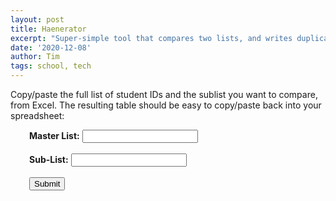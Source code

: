 ```yaml
---
layout: post
title: Haenerator
excerpt: "Super-simple tool that compares two lists, and writes duplicates to a table. I'm told this is useful for our building attendance process."
date: '2020-12-08'
author: Tim
tags: school, tech
---
```


Copy/paste the full list of student IDs and the sublist you want to compare, from Excel. The resulting table should be easy to copy/paste back into your spreadsheet:

<div style="margin-left: 30px">
<b>Master List:</b> <input id="masterList" type="text" accept-charset="UTF-8" />
<br><br>
<b>Sub-List:</b> <input id="subList" type="text" accept-charset="UTF-8" />
<br><br>
<button type="button" onclick="run()">Submit</button>
	
<p id="output"></p>
	
<script> 
	function run() 
	{				
		//full, master list of student IDs:
		var masterList = document.getElementById("masterList").value.split(" ");
		
		//some subset of masterList:
		var subList = document.getElementById("subList").value.split(" ");		
		
		var output = formatLists(masterList, subList);			
						
		document.getElementById("output").innerHTML = output;
	}
			
	function formatLists(masterList, subList) 
	{
		var str = "<table><tr><th>Master</th><th>Duplicate?</th></tr>";
		for(var n=0; n < masterList.length; n++) {
			str += "<tr><td>" + masterList[n] + "</td>";
					
			if(subList.includes(masterList[n])) {
				str += "<td>" + masterList[n] + "</td></tr>";
			} else {
				str += "<td></td></tr>";
			}
		}
				
		return str + "</table>";
	}
</script>
